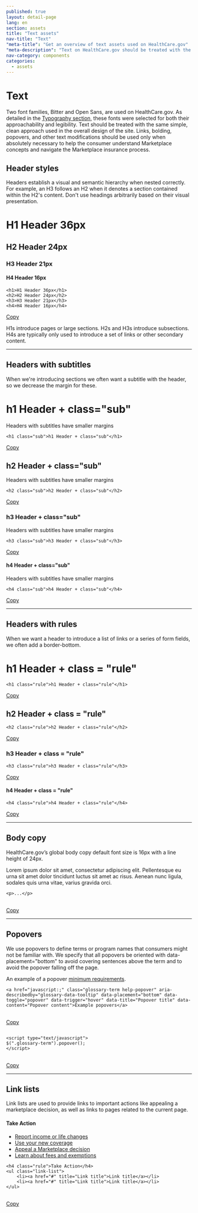 ```yaml
---
published: true
layout: detail-page
lang: en
section: assets
title: "Text assets"
nav-title: "Text"
"meta-title": "Get an overview of text assets used on HealthCare.gov"
"meta-description": "Text on HealthCare.gov should be treated with the same simple, clean approach used in the overall design of the site."
nav-category: components
categories:
  - assets
---
```


# Text

<div class="intro">
Two font families, Bitter and Open Sans, are used on HealthCare.gov. As detailed in the <a href="/design/typography/">Typography section</a>, these fonts were selected for both their approachability and legibility. Text should be treated with the same simple, clean approach used in the overall design of the site. Links, bolding, popovers, and other text modifications should be used only when absolutely necessary to help the consumer understand Marketplace concepts and navigate the Marketplace insurance process.
</div>

<div class="hr" ></div>

## Header styles

Headers establish a visual and semantic hierarchy when nested correctly. For example, an H3 follows an H2 when it denotes a section contained within the H2's content. Don't use headings arbitrarily based on their visual presentation.

<div class="code-wrapper">
<div class="preview">
	<h1 class="sub">H1 Header 36px</h1>
	<h2 class="sub">H2 Header 24px</h2>
	<h3 class="sub">H3 Header 21px</h3>
	<h4 class="sub">H4 Header 16px</h4>
</div>
<pre>
<code id="header-code">&lth1&gtH1 Header 36px&lt/h1&gt
&lth2&gtH2 Header 24px&lt/h2&gt
&lth3&gtH3 Header 21px&lt/h3&gt
&lth4&gtH4 Header 16px&lt/h4&gt</code>
</pre>
<a href="javascript:;" class="copy-button" title="Click to copy me." data-clipboard-target="header-code" role="button">Copy</a>
</div>

<p>H1s introduce pages or large sections. H2s and H3s introduce subsections. H4s are typically only used to introduce a set of links or other secondary content.</p>

* * *

## Headers with subtitles

When we're introducing sections we often want a subtitle with the header, so we decrease the margin for these.

<div class="code-wrapper">
<div class="preview">
	<h1 class="sub">h1 Header + class="sub"</h1>
	<p class="no-margin">Headers with subtitles have smaller margins</p>
</div>
<pre>
<code id="header-sub-code">&lth1 class="sub"&gth1 Header + class="sub"&lt/h1&gt</code>
</pre>
<a href="javascript:;" class="copy-button" title="Click to copy me." data-clipboard-target="header-sub-code" role="button">Copy</a>
</div>

<div class="code-wrapper">
<div class="preview">
	<h2 class="sub">h2 Header + class="sub"</h2>
	<p class="no-margin">Headers with subtitles have smaller margins</p>
</div>
<pre>
<code id="header-sub-codeh2">&lth2 class="sub"&gth2 Header + class="sub"&lt/h2&gt</code>
</pre>
<a href="javascript:;" class="copy-button" title="Click to copy me." data-clipboard-target="header-sub-codeh2" role="button">Copy</a>
</div>


<div class="code-wrapper">
<div class="preview">
	<h3 class="sub">h3 Header + class="sub"</h3>
	<p class="no-margin">Headers with subtitles have smaller margins</p>
</div>
<pre>
<code id="header-sub-codeh3">&lth3 class="sub"&gth3 Header + class="sub"&lt/h3&gt</code>
</pre>
<a href="javascript:;" class="copy-button" title="Click to copy me." data-clipboard-target="header-sub-codeh3" role="button">Copy</a>
</div>


<div class="code-wrapper">
<div class="preview">
	<h4 class="sub">h4 Header + class="sub"</h4>
	<p class="no-margin">Headers with subtitles have smaller margins</p>
</div>
<pre>
<code id="header-sub-codeh4">&lth4 class="sub"&gth4 Header + class="sub"&lt/h4&gt</code>
</pre>
<a href="javascript:;" class="copy-button" title="Click to copy me." data-clipboard-target="header-sub-codeh4" role="button">Copy</a>
</div>


* * *

## Headers with rules

When we want a header to introduce a list of links or a series of form fields, we often add a border-bottom.

<div class="code-wrapper">
<div class="preview">
	<h1 class="rule no-margin">h1 Header + class = "rule"</h1>
</div>
<pre>
<code id="header-rule-code">&lth1 class="rule"&gth1 Header + class="rule"&lt/h1&gt</code>
</pre>
<a href="javascript:;" class="copy-button" title="Click to copy me." data-clipboard-target="header-rule-code" role="button">Copy</a>
</div>


<div class="code-wrapper">
<div class="preview">
	<h2 class="rule no-margin">h2 Header + class = "rule"</h2>
</div>
<pre>
<code id="header-rule-code2">&lth2 class="rule"&gth2 Header + class="rule"&lt/h2&gt</code>
</pre>
<a href="javascript:;" class="copy-button" title="Click to copy me." data-clipboard-target="header-rule-code2" role="button">Copy</a>
</div>


<div class="code-wrapper">
<div class="preview">
	<h3 class="rule">h3 Header + class = "rule"</h3>
</div>
<pre>
<code id="header-rule-code3">&lth3 class="rule"&gth3 Header + class="rule"&lt/h3&gt</code>
</pre>
<a href="javascript:;" class="copy-button" title="Click to copy me." data-clipboard-target="header-rule-code3" role="button">Copy</a>
</div>

<div class="code-wrapper">
<div class="preview">
	<h4 class="rule no-margin">h4 Header + class = "rule"</h4>
</div>
<pre>
<code id="header-rule-code4">&lth4 class="rule"&gth4 Header + class="rule"&lt/h4&gt</code>
</pre>
<a href="javascript:;" class="copy-button" title="Click to copy me." data-clipboard-target="header-rule-code4" role="button">Copy</a>
</div>

* * *

## Body copy

HealthCare.gov’s global body copy default font size is 16px with a line height of 24px.

<div class="code-wrapper">
<div class="preview">
	<p>Lorem ipsum dolor sit amet, consectetur adipiscing elit. Pellentesque eu urna sit amet dolor tincidunt luctus sit amet ac risus. Aenean nunc ligula, sodales quis urna vitae, varius gravida orci.</p>
</div>
<pre>
<code id="p-code">&ltp&gt...&lt/p&gt
</code>
</pre>
<a href="javascript:;" class="copy-button" title="Click to copy me." data-clipboard-target="p-code" role="button">Copy</a>
</div>

* * *

## Popovers

We use popovers to define terms or program names that consumers might not be familiar with. We specify that all popovers be oriented with data-placement="bottom" to avoid covering sentences above the term and to avoid the popover falling off the page.

<div class="code-wrapper">
<div class="preview">
	<p>An example of a popover <a href="javascript:;" class="glossary-term help-popover" aria-describedby="glossary-data-tooltip" data-placement="bottom" data-toggle="popover" data-trigger="hover" data-title="Minimum value" data-content="A health plan meets this standard if it’s designed to pay at least 60% of the total cost of medical services for a standard population. Starting in 2014, individuals offered employer-sponsored coverage that provides minimum value and that’s affordable won’t be eligible for a premium tax credit.">minimum requirements</a>.</p>
</div>
<script type="text/javascript">
  $(".glossary-term").popover();
</script>
<pre>
<code id="popover-code">&lta href="javascript:;" class="glossary-term help-popover" aria-describedby="glossary-data-tooltip" data-placement="bottom" data-toggle="popover" data-trigger="hover" data-title="Popover title" data-content="Popover content"&gtExample popovers&lt/a&gt
</code>
</pre>
<a href="javascript:;" class="copy-button" title="Click to copy me." data-clipboard-target="popover-code" role="button">Copy</a>
</div>

<div class="code-wrapper">
<pre>
<code id="popover-js-code">
&ltscript type="text/javascript"&gt
$(".glossary-term").popover();
&lt/script&gt
</code>
</pre>
	<a href="javascript:;" class="copy-button" title="Click to copy me." data-clipboard-target="popover-js-code" role="button">Copy</a>
</div>


* * *

## Link lists

Link lists are used to provide links to important actions like appealing a marketplace decision, as well as links to pages related to the current page.

<div class="code-wrapper">
<div class="preview">
	<h4 class="rule half">Take Action</h4>
	<ul class="link-list">
		<li><a href="#" title="Report income or life changes">Report income or life changes</a></li>
		<li><a href="#" title="Use your new coverage">Use your new coverage</a></li>
		<li><a href="#" title="Appeal a Marketplace decision">Appeal a Marketplace decision</a></li>
		<li><a href="#" title="Learn about fees and exemptions">Learn about fees and exemptions</a></li>
	</ul>
</div>
<pre>
<code id="list-code">&lth4 class="rule"&gtTake Action&lt/h4&gt
&ltul class="link-list"&gt
	&ltli&gt&lta href="#" title="Link title"&gtLink title&lt/a&gt&lt/li&gt
	&ltli&gt&lta href="#" title="Link title"&gtLink title&lt/a&gt&lt/li&gt
&lt/ul&gt
</code>
</pre>
<a href="javascript:;" class="copy-button" title="Click to copy me." data-clipboard-target="list-code" role="button">Copy</a>
</div>
